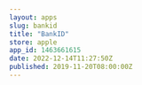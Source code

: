 ```yaml
---
layout: apps
slug: bankid
title: "BankID"
store: apple
app_id: 1463661615
date: 2022-12-14T11:27:50Z
published: 2019-11-20T08:00:00Z
---
```

